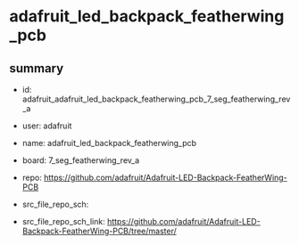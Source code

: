 # adafruit_led_backpack_featherwing_pcb
 
## summary 
* id: adafruit_adafruit_led_backpack_featherwing_pcb_7_seg_featherwing_rev_a
* user: adafruit
* name: adafruit_led_backpack_featherwing_pcb
* board: 7_seg_featherwing_rev_a
* repo: https://github.com/adafruit/Adafruit-LED-Backpack-FeatherWing-PCB



* src_file_repo_sch: 
* src_file_repo_sch_link: https://github.com/adafruit/Adafruit-LED-Backpack-FeatherWing-PCB/tree/master/






